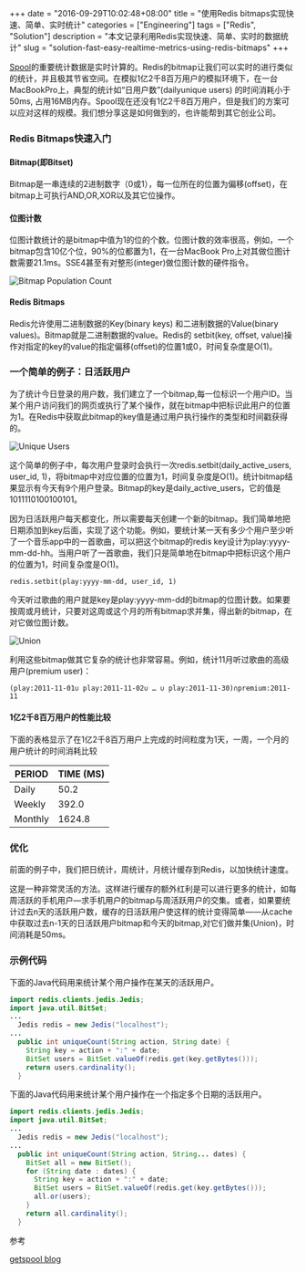 +++
date = "2016-09-29T10:02:48+08:00"
title = "使用Redis bitmaps实现快速、简单、实时统计"
categories = ["Engineering"]
tags = ["Redis", "Solution"]
description = "本文记录利用Redis实现快速、简单、实时的数据统计"
slug = "solution-fast-easy-realtime-metrics-using-redis-bitmaps"
+++

[Spool](http://www.getspool.com/)的重要统计数据是实时计算的。Redis的bitmap让我们可以实时的进行类似的统计，并且极其节省空间。在模拟1亿2千8百万用户的模拟环境下，在一台MacBookPro上，典型的统计如“日用户数”(dailyunique users) 的时间消耗小于50ms, 占用16MB内存。Spool现在还没有1亿2千8百万用户，但是我们的方案可以应对这样的规模。我们想分享这是如何做到的，也许能帮到其它创业公司。

### Redis Bitmaps快速入门

#### Bitmap(即Bitset)

Bitmap是一串连续的2进制数字（0或1），每一位所在的位置为偏移(offset)，在bitmap上可执行AND,OR,XOR以及其它位操作。

#### 位图计数

位图计数统计的是bitmap中值为1的位的个数。位图计数的效率很高，例如，一个bitmap包含10亿个位，90%的位都置为1，在一台MacBook Pro上对其做位图计数需要21.1ms。SSE4甚至有对整形(integer)做位图计数的硬件指令。

![Bitmap Population Count](/images/redis_bitmap_population_count.png "Bitmap Population Count")

#### Redis Bitmaps

Redis允许使用二进制数据的Key(binary keys) 和二进制数据的Value(binary values)。Bitmap就是二进制数据的value。Redis的 setbit(key, offset, value)操作对指定的key的value的指定偏移(offset)的位置1或0，时间复杂度是O(1)。

### 一个简单的例子：日活跃用户

为了统计今日登录的用户数，我们建立了一个bitmap,每一位标识一个用户ID。当某个用户访问我们的网页或执行了某个操作，就在bitmap中把标识此用户的位置为1。在Redis中获取此bitmap的key值是通过用户执行操作的类型和时间戳获得的。

![Unique Users](/images/redis_bitmap_unique_users.png "Unique Users")

这个简单的例子中，每次用户登录时会执行一次redis.setbit(daily_active_users, user_id, 1)，将bitmap中对应位置的位置为1，时间复杂度是O(1)。统计bitmap结果显示有今天有9个用户登录。Bitmap的key是daily_active_users，它的值是1011110100100101。

因为日活跃用户每天都变化，所以需要每天创建一个新的bitmap。我们简单地把日期添加到key后面，实现了这个功能。例如，要统计某一天有多少个用户至少听了一个音乐app中的一首歌曲，可以把这个bitmap的redis key设计为play:yyyy-mm-dd-hh。当用户听了一首歌曲，我们只是简单地在bitmap中把标识这个用户的位置为1，时间复杂度是O(1)。

```console
redis.setbit(play:yyyy-mm-dd, user_id, 1)
```

今天听过歌曲的用户就是key是play:yyyy-mm-dd的bitmap的位图计数。如果要按周或月统计，只要对这周或这个月的所有bitmap求并集，得出新的bitmap，在对它做位图计数。

![Union](/images/redis_bitmap_union.png "Union")

利用这些bitmap做其它复杂的统计也非常容易。例如，统计11月听过歌曲的高级用户(premium user)：

```console
(play:2011-11-01∪ play:2011-11-02∪ … ∪ play:2011-11-30)∩premium:2011-11
```

#### 1亿2千8百万用户的性能比较

下面的表格显示了在1亿2千8百万用户上完成的时间粒度为1天，一周，一个月的用户统计的时间消耗比较

| PERIOD  | TIME (MS) |
| ------- | --------- |
| Daily   | 50.2      |
| Weekly  | 392.0     |
| Monthly | 1624.8    |

### 优化

前面的例子中，我们把日统计，周统计，月统计缓存到Redis，以加快统计速度。

这是一种非常灵活的方法。这样进行缓存的额外红利是可以进行更多的统计，如每周活跃的手机用户—求手机用户的bitmap与周活跃用户的交集。或者，如果要统计过去n天的活跃用户数，缓存的日活跃用户使这样的统计变得简单——从cache中获取过去n-1天的日活跃用户bitmap和今天的bitmap,对它们做并集(Union)，时间消耗是50ms。

### 示例代码

下面的Java代码用来统计某个用户操作在某天的活跃用户。

```java
import redis.clients.jedis.Jedis;
import java.util.BitSet;
...
  Jedis redis = new Jedis("localhost");
...
  public int uniqueCount(String action, String date) {
    String key = action + ":" + date;
    BitSet users = BitSet.valueOf(redis.get(key.getBytes()));
    return users.cardinality();
  }
```

下面的Java代码用来统计某个用户操作在一个指定多个日期的活跃用户。

```java
import redis.clients.jedis.Jedis;
import java.util.BitSet;
...
  Jedis redis = new Jedis("localhost");
...
  public int uniqueCount(String action, String... dates) {
    BitSet all = new BitSet();
    for (String date : dates) {
      String key = action + ":" + date;
      BitSet users = BitSet.valueOf(redis.get(key.getBytes()));
      all.or(users);
    }
    return all.cardinality();
  }
```

参考

[getspool blog](http://blog.getspool.com/2011/11/29/fast-easy-realtime-metrics-using-redis-bitmaps/)
